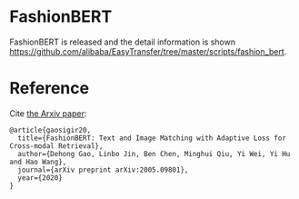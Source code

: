 # FashionBERT

FashionBERT is released and the detail information is shown https://github.com/alibaba/EasyTransfer/tree/master/scripts/fashion_bert.

# Reference

Cite [the Arxiv paper](https://arxiv.org/abs/2005.09801):

```
@article{gaosigir20,
  title={FashionBERT: Text and Image Matching with Adaptive Loss for Cross-modal Retrieval},
  author={Dehong Gao, Linbo Jin, Ben Chen, Minghui Qiu, Yi Wei, Yi Hu and Hao Wang},
  journal={arXiv preprint arXiv:2005.09801},
  year={2020}
}
```
